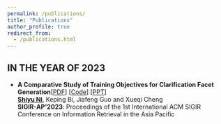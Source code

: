 ```yaml
---
permalink: /publications/
title: "Publications"
author_profile: true
redirect_from: 
  - /publications.html
---
```



IN THE YEAR OF 2023
------
- **A Comparative Study of Training Objectives for Clarification Facet Generation**[[PDF](https://arxiv.org/pdf/2310.00703v1.pdf)] [[Code](https://github.com/ShiyuNee/Facet-Generation)] [[PPT](https://github.com/ShiyuNee/Facet-Generation/blob/master/SIGIR-AP2023-Shiyu.pptx)] <br>
  <ins>**Shiyu Ni**</ins>, Keping Bi, Jiafeng Guo and Xueqi Cheng  <br>**SIGIR-AP'2023**: Proceedings of the 1st International ACM SIGIR Conference on Information Retrieval in the Asia Pacific
